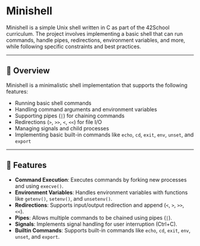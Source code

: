 # Minishell

Minishell is a simple Unix shell written in C as part of the 42School curriculum. The project involves implementing a basic shell that can run commands, handle pipes, redirections, environment variables, and more, while following specific constraints and best practices.

---

## 🧠 Overview

Minishell is a minimalistic shell implementation that supports the following features:
- Running basic shell commands
- Handling command arguments and environment variables
- Supporting pipes (`|`) for chaining commands
- Redirections (`>`, `>>`, `<`, `<<`) for file I/O
- Managing signals and child processes
- Implementing basic built-in commands like `echo`, `cd`, `exit`, `env`, `unset`, and `export`

---

## 🚀 Features

- **Command Execution**: Executes commands by forking new processes and using `execve()`.
- **Environment Variables**: Handles environment variables with functions like `getenv()`, `setenv()`, and `unsetenv()`.
- **Redirections**: Supports input/output redirection and append (`<`, `>`, `>>`, `<<`).
- **Pipes**: Allows multiple commands to be chained using pipes (`|`).
- **Signals**: Implements signal handling for user interruption (Ctrl+C).
- **Builtin Commands**: Supports built-in commands like `echo`, `cd`, `exit`, `env`, `unset`, and `export`.
  

